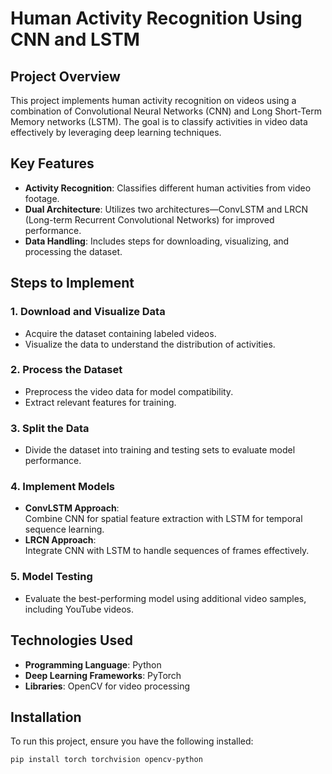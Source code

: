 # Human Activity Recognition Using CNN and LSTM  

## Project Overview  
This project implements human activity recognition on videos using a combination of Convolutional Neural Networks (CNN) and Long Short-Term Memory networks (LSTM). The goal is to classify activities in video data effectively by leveraging deep learning techniques.  

## Key Features  
- **Activity Recognition**: Classifies different human activities from video footage.  
- **Dual Architecture**: Utilizes two architectures—ConvLSTM and LRCN (Long-term Recurrent Convolutional Networks) for improved performance.  
- **Data Handling**: Includes steps for downloading, visualizing, and processing the dataset.  

## Steps to Implement  

### 1. Download and Visualize Data  
- Acquire the dataset containing labeled videos.  
- Visualize the data to understand the distribution of activities.  

### 2. Process the Dataset  
- Preprocess the video data for model compatibility.  
- Extract relevant features for training.  

### 3. Split the Data  
- Divide the dataset into training and testing sets to evaluate model performance.  

### 4. Implement Models  
- **ConvLSTM Approach**:  
  Combine CNN for spatial feature extraction with LSTM for temporal sequence learning.  
- **LRCN Approach**:  
  Integrate CNN with LSTM to handle sequences of frames effectively.  

### 5. Model Testing  
- Evaluate the best-performing model using additional video samples, including YouTube videos.  

## Technologies Used  
- **Programming Language**: Python  
- **Deep Learning Frameworks**: PyTorch  
- **Libraries**: OpenCV for video processing  

## Installation  
To run this project, ensure you have the following installed:  

```bash  
pip install torch torchvision opencv-python  
